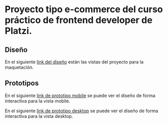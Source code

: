 # Proyecto tipo e-commerce del curso práctico de frontend developer de Platzi.

## Diseño

En el siguiente [link del diseño](https://scene.zeplin.io/project/60afeeed20af1378ed046538) están las vistas del proyecto para la maquetación.

## Prototipos

En el siguiente [link de prototipo mobile](https://www.figma.com/proto/bcEVujIzJj5PNIWwF9pP2w/Platzi_YardSale?node-id=0%3A684&amp%3Bscaling=scale-down&amp%3Bpage-id=0%3A1&amp%3Bstarting-point-node-id=0%3A719) se puede ver el diseño de forma interactiva para la vista mobile.

En el siguiente [link de prototipo desktop](https://www.figma.com/proto/bcEVujIzJj5PNIWwF9pP2w/Platzi_YardSale?node-id=3%3A1308&amp%3Bscaling=scale-down&amp%3Bpage-id=0%3A998&amp%3Bstarting-point-node-id=5%3A2808) se puede ver el diseño de forma interactiva para la vista desktop.

